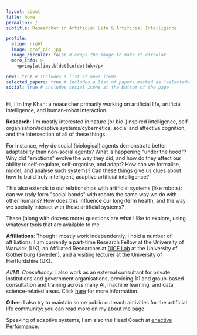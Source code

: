 ```yaml
---
layout: about
title: home
permalink: /
subtitle: Researcher in Artificial Life & Artificial Intelligence

profile:
  align: right
  image: prof_pic.jpg
  image_circular: false # crops the image to make it circular
  more_info: >
    <p>imy[at]imytk[dot]co[dot]uk</p>

news: true # includes a list of news items
selected_papers: true # includes a list of papers marked as "selected={true}"
social: true # includes social icons at the bottom of the page
---
```

Hi, I'm Imy Khan: a researcher primarily working on artificial life, artificial intelligence, and human-robot interaction. 

**Research:** I'm mostly interested in nature (or bio-)inspired intelligence, self-organisation/adaptive systems/cybernetics, social and affective cognition, and the intersection of all of these things. 

For instance, why do social (biological) agents demonstrate better adaptability than non-social agents? What is happening "under the hood"? Why did "emotions" evolve the way they did, and how do they affect our ability to self-regulate, self-organise, and adapt? How can we formalise, model, and analyse such systems? Can these things give us clues about how to build truly intelligent, adaptive artificial intelligence? 

This also extends to our relationships with artificial systems (like robots): can we _truly_ form "social bonds" with robots the same way we do with other humans? How does this influence our long-term health, and the way we socially interact with these artificial systems? 

These (along with dozens more) questions are what I like to explore, using whatever tools that are available to me.

**Affiliations**: Though I mostly work independently, I hold a number of affiliations: I am currently a part-time Research Fellow at the University of Warwick (UK), an Affiliated Researcher at [DICE Lab](https://www.dice-r-lab.com/) at the University of Gothenburg (Sweden), and a visiting lecturer at the University of Hertfordshire (UK). 

*AI/ML Consultancy*: I also work as an external consultant for private institutions and government organisations, providing 1:1 and group-based consultation and training across many AI, machine learning, and data science-related areas. Click [here](/consultancy/) for more information.

**Other**: I also try to maintain some public outreach activities for the artificial life community: you can read more on my [about me](/people/) page.

Speaking of adaptive systems, I am also the Head Coach at [enactive Performance](https://enactive.co.uk).


